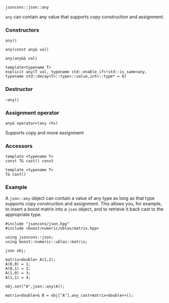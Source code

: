     jsoncons::json::any

`any` can contain any value that supports copy construction and assignment.

### Constructors

    any()

    any(const any& val)

    any(any&& val)

    template<typename T>
    explicit any(T val, typename std::enable_if<!std::is_same<any, typename std::decay<T>::type>::value,int>::type* = 0)

### Destructor

    ~any()

### Assignment operator

    any& operator=(any rhs)
Supports copy and move assignment

### Accessors
    
    template <typename T>
    const T& cast() const

    template <typename T>
    T& cast() 

### Example

A `json::any` object can contain a value of any type as long as 
that type supports copy construction and assignment. This allows you, for example, to insert a boost matrix into a `json` object, 
and to retrieve it back cast to the appropriate type. 

    #include "jsoncons/json.hpp"
    #include <boost/numeric/ublas/matrix.hpp>

    using jsoncons::json;
    using boost::numeric::ublas::matrix;

    json obj;

    matrix<double> A(2,2);
    A(0,0) = 1;
    A(0,1) = 2;
    A(1,0) = 3;
    A(1,1) = 4;

    obj.set("A",json::any(A));

    matrix<double>& B = obj["A"].any_cast<matrix<double>>();


